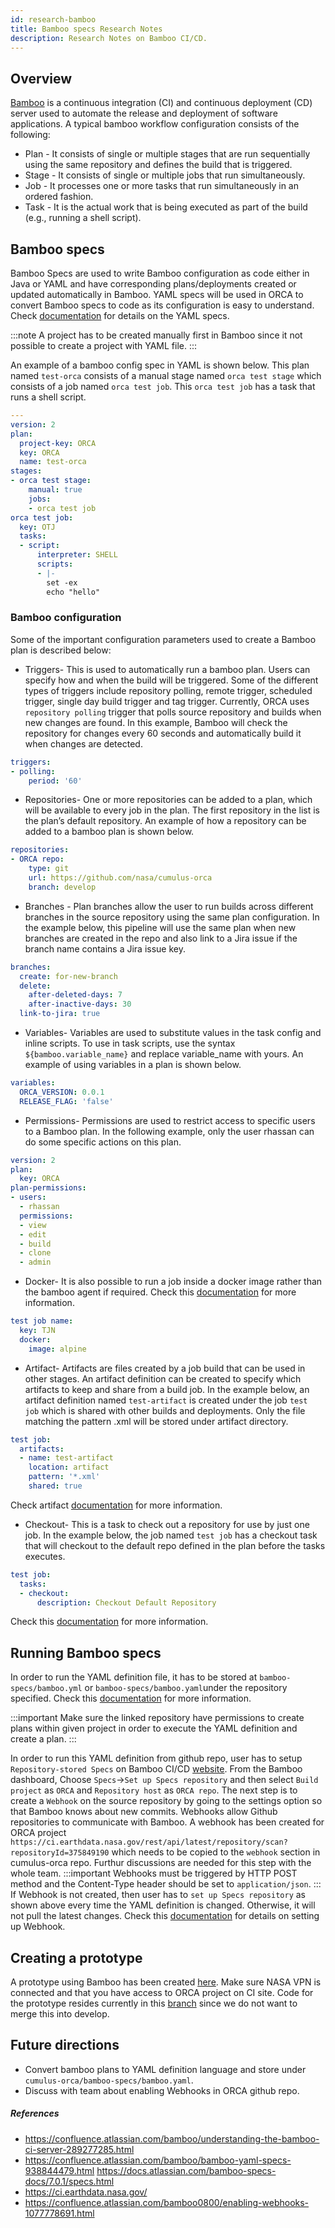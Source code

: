 ```yaml
---
id: research-bamboo
title: Bamboo specs Research Notes
description: Research Notes on Bamboo CI/CD.
---
```


## Overview

[Bamboo](https://confluence.atlassian.com/bamboo/getting-started-with-bamboo-289277283.html) is a continuous integration (CI) and continuous deployment (CD) server used to automate the release and deployment of software applications. A typical bamboo workflow configuration consists of the following:

 - Plan - It consists of single or multiple stages that are run sequentially using the same repository and defines the build that is triggered.
 - Stage - It consists of single or multiple jobs that run simultaneously.
 - Job - It processes one or more tasks that run simultaneously in an ordered fashion. 
 - Task - It is the actual work that is being executed as part of the build (e.g., running a shell script).

## Bamboo specs

Bamboo Specs are used to write Bamboo configuration as code either in Java or YAML and have corresponding plans/deployments created or updated automatically in Bamboo. YAML specs will be used in ORCA to convert Bamboo specs to code as its configuration is easy to understand. Check [documentation](https://docs.atlassian.com/bamboo-specs-docs/7.0.1/specs.html#starting-with-yaml) for details on the YAML specs.

:::note
A project has to be created manually first in Bamboo since it not possible to create a project with YAML file.
:::

An example of a bamboo config spec in YAML is shown below. This plan named `test-orca` consists of a manual stage named `orca test stage` which consists of a job named `orca test job`. This `orca test job` has a task that runs a shell script. 

```yaml
---
version: 2
plan:
  project-key: ORCA
  key: ORCA
  name: test-orca
stages:
- orca test stage:
    manual: true
    jobs:
    - orca test job
orca test job:
  key: OTJ
  tasks:
  - script:
      interpreter: SHELL
      scripts:
      - |-
        set -ex
        echo "hello"
```

### Bamboo configuration
Some of the important configuration parameters used to create a Bamboo plan is described below:

- Triggers- This is used to automatically run a bamboo plan. Users can specify how and when the build will be triggered. Some of the different types of triggers include repository polling, remote trigger, scheduled trigger, single day build trigger and tag trigger. Currently, ORCA uses `repository polling` trigger that polls source repository and builds when new changes are found. In this example, Bamboo will check the repository for changes every 60 seconds and automatically build it when changes are detected.

```yaml
triggers:
- polling:
    period: '60'
```

- Repositories- One or more repositories can be added to a plan, which will be available to every job in the plan. The first repository in the list is the plan’s default repository. An example of how a repository can be added to a bamboo plan is shown below. 

```yaml
repositories:
- ORCA repo:
    type: git
    url: https://github.com/nasa/cumulus-orca
    branch: develop
```
- Branches - Plan branches allow the user to run builds across different branches in the source repository using the same plan configuration.
In the example below, this pipeline will use the same plan when new branches are created in the repo and also link to a Jira issue if the branch name contains a Jira issue key.

```yaml
branches:
  create: for-new-branch
  delete:
    after-deleted-days: 7
    after-inactive-days: 30
  link-to-jira: true
```

- Variables- Variables are used to substitute values in the task config and inline scripts. To use in task scripts, use the syntax `${bamboo.variable_name}` and replace variable_name with yours. An example of using variables in a plan is shown below.
```yaml
variables:
  ORCA_VERSION: 0.0.1
  RELEASE_FLAG: 'false'
```
- Permissions- Permissions are used to restrict access to specific users to a Bamboo plan. In the following example, only the user rhassan can do some specific actions on this plan.

```yaml
version: 2
plan:
  key: ORCA
plan-permissions:
- users:
  - rhassan
  permissions:
  - view
  - edit
  - build
  - clone
  - admin
```
- Docker- It is also possible to run a job inside a docker image rather than the bamboo agent if required. Check this [documentation](https://hub.docker.com/r/atlassian/bamboo-agent-base) for more information.

```yaml
test job name:
  key: TJN
  docker:
    image: alpine
```
- Artifact- Artifacts are files created by a job build that can be used in other stages. An artifact definition can be created to specify which artifacts to keep and share from a build job. In the example below, an artifact definition named `test-artifact` is created under the job `test job` which is shared with other builds and deployments. Only the file matching the pattern .xml will be stored under artifact directory. 

```yaml
test job:
  artifacts:
  - name: test-artifact
    location: artifact
    pattern: '*.xml'
    shared: true
```
Check artifact [documentation](https://confluence.atlassian.com/bamboo/configuring-a-job-s-build-artifacts-289277071.html) for more information.

- Checkout- This is a task to check out a repository for use by just one job. In the example below, the job named `test job` has a checkout task that will checkout to the default repo defined in the plan before the tasks executes.

```yaml
test job:
  tasks:
  - checkout:
      description: Checkout Default Repository
```
Check this [documentation](https://confluence.atlassian.com/bamboo0800/checking-out-code-1077778795.html) for more information.


## Running Bamboo specs
In order to run the YAML definition file, it has to be stored at `bamboo-specs/bamboo.yml` or `bamboo-specs/bamboo.yaml`under the repository specified. Check this [documentation](https://confluence.atlassian.com/bamboo/bamboo-yaml-specs-938844479.html) for more information.

:::important
Make sure the linked repository have permissions to create plans within given project in order to execute the YAML definition and create a plan. 
:::

In order to run this YAML definition from github repo, user has to setup `Repository-stored Specs` on Bamboo CI/CD [website](https://ci.earthdata.nasa.gov/build/admin/create/newSpecs.action). From the Bamboo dashboard, Choose `Specs`->`Set up Specs repository` and then select `Build project` as `ORCA` and `Repository host` as `ORCA repo`.
The next step is to create a `Webhook` on the source repository by going to the settings option so that Bamboo knows about new commits. Webhooks allow Github repositories to communicate with Bamboo. A webhook has been created for ORCA project `https://ci.earthdata.nasa.gov/rest/api/latest/repository/scan?repositoryId=375849190` which needs to be copied to the `webhook` section in cumulus-orca repo. Furthur discussions are needed for this step with the whole team. 
:::important
 Webhooks must be triggered by HTTP POST method and the Content-Type header should be set to `application/json`.
:::
If Webhook is not created, then user has to `set up Specs repository` as shown above every time the YAML definition is changed. Otherwise, it will not pull the latest changes. Check this [documentation](https://confluence.atlassian.com/bamboo0800/enabling-webhooks-1077778691.html) for details on setting up Webhook.

## Creating a prototype

A prototype using Bamboo has been created [here](https://ci.earthdata.nasa.gov/browse/ORCA-PROTOTYPE). Make sure NASA VPN is connected and that you have access to ORCA project on CI site.
Code for the prototype resides currently in this [branch](https://github.com/nasa/cumulus-orca/blob/feature/ORCA-test-bamboo/bamboo-specs/bamboo.yaml) since we do not want to merge this into develop.

## Future directions

- Convert bamboo plans to YAML definition language and store under `cumulus-orca/bamboo-specs/bamboo.yaml`.
- Discuss with team about enabling Webhooks in ORCA github repo. 


##### References
- https://confluence.atlassian.com/bamboo/understanding-the-bamboo-ci-server-289277285.html
- https://confluence.atlassian.com/bamboo/bamboo-yaml-specs-938844479.html
https://docs.atlassian.com/bamboo-specs-docs/7.0.1/specs.html
- https://ci.earthdata.nasa.gov/
- https://confluence.atlassian.com/bamboo0800/enabling-webhooks-1077778691.html
